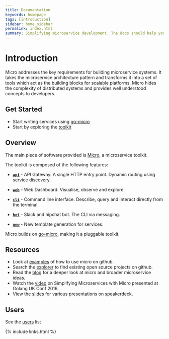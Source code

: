 ```yaml
---
title: Documentation
keywords: homepage
tags: [introduction]
sidebar: home_sidebar
permalink: index.html
summary: Simplifying microservice development. The docs should help you get started.
---
```


# Introduction

Micro addresses the key requirements for building microservice systems. It takes the microservice architecture pattern and transforms 
it into a set of tools which act as the building blocks for scalable platforms. Micro hides the complexity of distributed systems and 
provides well understood concepts to developers.

## Get Started

- Start writing services using [go-micro](go-micro.html)
- Start by exploring the [toolkit](toolkit.html)

## Overview

The main piece of software provided is [Micro](https://github.com/micro/micro), a microservice toolkit.

The toolkit is composed of the following features:

- [**`api`**](api.html) - API Gateway. A single HTTP entry point. Dynamic routing using service discovery.

- [**`web`**](web.html) - Web Dashboard. Visualise, observe and explore.

- [**`cli`**](cli.html) - Command line interface. Describe, query and interact directly from the terminal. 

- [**`bot`**](bot.html) - Slack and hipchat bot. The CLI via messaging.

- [**`new`**](new.html) - New template generation for services.

Micro builds on [go-micro](https://github.com/micro/go-micro), making it a pluggable toolkit.

## Resources

- Look at [examples](https://github.com/micro/examples) of how to use micro on github.
- Search the [explorer](https://micro.mu/explore/) to find existing open source projects on github.
- Read the [blog](https://micro.mu/blog/) for a deeper look at micro and broader microservice ideas.
- Watch the [video](https://www.youtube.com/watch?v=xspaDovwk34) on Simplifying Microservices with Micro presented at Golang UK Conf 2016.
- View the [slides](https://speakerdeck.com/asim) for various presentations on speakerdeck.

## Users

See the [users](users.html) list

{% include links.html %}

